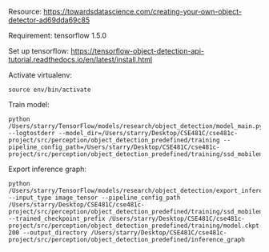 Resource: https://towardsdatascience.com/creating-your-own-object-detector-ad69dda69c85

Requirement: tensorflow 1.5.0

Set up tensorflow: https://tensorflow-object-detection-api-tutorial.readthedocs.io/en/latest/install.html 

Activate virtualenv:
```
source env/bin/activate
```

Train model:
```
python /Users/starry/TensorFlow/models/research/object_detection/model_main.py --logtostderr --model_dir=/Users/starry/Desktop/CSE481C/cse481c-project/src/perception/object_detection_predefined/training --pipeline_config_path=/Users/starry/Desktop/CSE481C/cse481c-project/src/perception/object_detection_predefined/training/ssd_mobilenet_v1_coco.config
```

Export inference graph:
```
python /Users/starry/TensorFlow/models/research/object_detection/export_inference_graph.py --input_type image_tensor --pipeline_config_path /Users/starry/Desktop/CSE481C/cse481c-project/src/perception/object_detection_predefined/training/ssd_mobilenet_v1_coco.config --trained_checkpoint_prefix /Users/starry/Desktop/CSE481C/cse481c-project/src/perception/object_detection_predefined/training/model.ckpt-200 --output_directory /Users/starry/Desktop/CSE481C/cse481c-project/src/perception/object_detection_predefined/inference_graph
```
